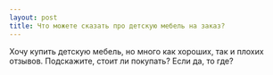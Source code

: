 ```yaml
---
layout: post 
title: Что можете сказать про детскую мебель на заказ? 
--- 
```

Хочу купить детскую мебель, но много как хороших, так и плохих отзывов. Подскажите, стоит ли покупать? Если да, то где?
